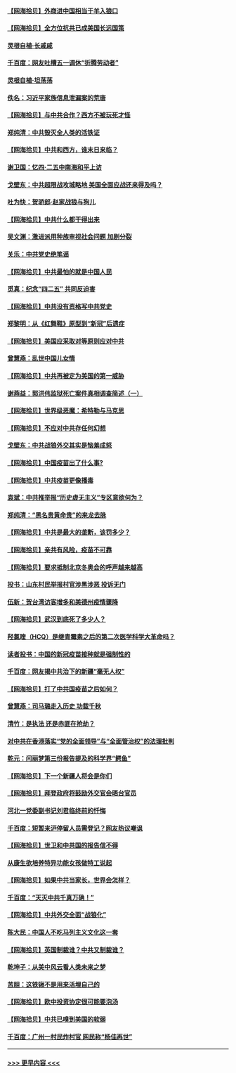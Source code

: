 #### [【网海拾贝】外商进中国相当于羊入狼口](../pages/nsc993/n12908274.md?t=04271852) 
#### [【网海拾贝】全方位抗共已成美国长远国策](../pages/nsc993/n12906878.md?t=04271852) 
#### [灵根自植‧长戚戚](../pages/nsc993/n12905585.md?t=04271852) 
#### [千百度：网友吐槽五一调休“折腾劳动者”](../pages/nsc993/n12905934.md?t=04271852) 
#### [灵根自植‧坦荡荡](../pages/nsc993/n12905562.md?t=04271852) 
#### [佚名：习近平家族信息泄漏案的荒唐](../pages/nsc993/n12904705.md?t=04271852) 
#### [【网海拾贝】与中共合作？西方不被玩死才怪](../pages/nsc993/n12903873.md?t=04271852) 
#### [郑纯清：中共毁灭全人类的活铁证](../pages/nsc993/n12903785.md?t=04271852) 
#### [【网海拾贝】中共和西方，谁末日来临？](../pages/nsc993/n12903482.md?t=04271852) 
#### [谢卫国：忆四‧二五中南海和平上访](../pages/nsc993/n12902192.md?t=04271852) 
#### [戈壁东：中共超限战攻城略地 美国全面应战还来得及吗？](../pages/nsc993/n12902297.md?t=04271852) 
#### [吐为快：贺骄郎‧赵家战狼与狗儿](../pages/nsc993/n12902280.md?t=04271852) 
#### [【网海拾贝】中共什么都干得出来](../pages/nsc993/n12897500.md?t=04271852) 
#### [吴文渊：激进派用种族审视社会问题 加剧分裂](../pages/nsc993/n12893881.md?t=04271852) 
#### [关乐：中共党史绝笔谣](../pages/nsc993/n12897270.md?t=04271852) 
#### [【网海拾贝】中共最怕的就是中国人民](../pages/nsc993/n12894705.md?t=04271852) 
#### [觅真：纪念“四二五” 共同反迫害](../pages/nsc993/n12894553.md?t=04271852) 
#### [【网海拾贝】中共没有资格写中共党史](../pages/nsc993/n12892231.md?t=04271852) 
#### [郑黎明：从《红舞鞋》原型到“新冠”后遗症](../pages/nsc993/n12890469.md?t=04271852) 
#### [【网海拾贝】美国应采取对等原则应对中共](../pages/nsc993/n12889176.md?t=04271852) 
#### [曾慧燕：乱世中国儿女情](../pages/nsc993/n12887931.md?t=04271852) 
#### [【网海拾贝】中共再被定为美国的第一威胁](../pages/nsc993/n12887580.md?t=04271852) 
#### [谢燕益：郭洪伟监狱死亡案件真相调查简述（一）](../pages/nsc993/n12885648.md?t=04271852) 
#### [【网海拾贝】世界级恶魔：希特勒与马克思](../pages/nsc993/n12884062.md?t=04271852) 
#### [【网海拾贝】不应对中共存任何幻想](../pages/nsc993/n12881460.md?t=04271852) 
#### [戈壁东：中共战狼外交其实是恼羞成怒](../pages/nsc993/n12880392.md?t=04271852) 
#### [【网海拾贝】中国疫苗出了什么事?](../pages/nsc993/n12879124.md?t=04271852) 
#### [【网海拾贝】中共疫苗更像播毒](../pages/nsc993/n12876631.md?t=04271852) 
#### [袁斌：中共推举报“历史虚无主义”专区意欲何为？](../pages/nsc993/n12876530.md?t=04271852) 
#### [郑纯清：“黑名贵黄命贵”的来龙去脉](../pages/nsc993/n12875589.md?t=04271852) 
#### [【网海拾贝】中共是最大的垄断，该罚多少？](../pages/nsc993/n12874006.md?t=04271852) 
#### [【网海拾贝】亲共有风险，疫苗不可靠](../pages/nsc993/n12872224.md?t=04271852) 
#### [【网海拾贝】要求抵制北京冬奥会的呼声越来越高](../pages/nsc993/n12868962.md?t=04271852) 
#### [投书：山东村民举报村官涉黑涉恶 投诉无门](../pages/nsc993/n12869726.md?t=04271852) 
#### [伍新：贺台湾访客增多和美德州疫情骤降](../pages/nsc993/n12865651.md?t=04271852) 
#### [【网海拾贝】武汉到底死了多少人？](../pages/nsc993/n12863707.md?t=04271852) 
#### [羟氯喹（HCQ）是继青霉素之后的第二次医学科学大革命吗？](../pages/nsc993/n12638564.md?t=04271852) 
#### [读者投书：中国的新冠疫苗接种就是强制性的](../pages/nsc993/n12859932.md?t=04271852) 
#### [千百度：网友揭中共治下的新疆“毫无人权”](../pages/nsc993/n12858385.md?t=04271852) 
#### [【网海拾贝】打了中共国疫苗之后如何？](../pages/nsc993/n12857866.md?t=04271852) 
#### [曾慧燕：司马璐走入历史 功载千秋](../pages/nsc993/n12856996.md?t=04271852) 
#### [清竹：是执法 还是赤匪在抢劫？](../pages/nsc993/n12856952.md?t=04271852) 
#### [对中共在香港落实“党的全面领导”与“全面管治权”的法理批判](../pages/nsc993/n12856929.md?t=04271852) 
#### [乾元：闫丽梦第三份报告提及的科学界“鳄鱼”](../pages/nsc993/n12855985.md?t=04271852) 
#### [【网海拾贝】下一个新疆人将会是你们](../pages/nsc993/n12855864.md?t=04271852) 
#### [【网海拾贝】拜登政府将鼓励外交官会晤台官员](../pages/nsc993/n12853615.md?t=04271852) 
#### [河北一党委副书记刘君临终前的忏悔](../pages/nsc993/n12849420.md?t=04271852) 
#### [千百度：短暂来沪停留人员需登记？网友热议嘲讽](../pages/nsc993/n12853497.md?t=04271852) 
#### [【网海拾贝】世卫和中共国的报告信不得](../pages/nsc993/n12850902.md?t=04271852) 
#### [从康生欲培养特异功能女孩做特工说起](../pages/nsc993/n12849289.md?t=04271852) 
#### [【网海拾贝】如果中共当家长，世界会怎样？](../pages/nsc993/n12848436.md?t=04271852) 
#### [千百度：“天灭中共千真万确！”](../pages/nsc993/n12845659.md?t=04271852) 
#### [【网海拾贝】中共外交全面“战狼化”](../pages/nsc993/n12845607.md?t=04271852) 
#### [陈大民：中国人不吃马列主义文化这一套](../pages/nsc993/n12842496.md?t=04271852) 
#### [【网海拾贝】英国制裁谁？中共又制裁谁？](../pages/nsc993/n12840909.md?t=04271852) 
#### [乾坤子：从美中风云看人类未来之梦](../pages/nsc993/n12840590.md?t=04271852) 
#### [苦胆：这铁锹不是用来活埋自己的](../pages/nsc993/n12839512.md?t=04271852) 
#### [【网海拾贝】欧中投资协定很可能要泡汤](../pages/nsc993/n12835122.md?t=04271852) 
#### [【网海拾贝】中共已嗅到美国的软弱](../pages/nsc993/n12832411.md?t=04271852) 
#### [千百度：广州一村民炸村官 网民称“杨佳再世”](../pages/nsc993/n12832380.md?t=04271852) 

----
#### [ >>> 更早内容 <<< ](../indexes/nsc993-earlier.md)
